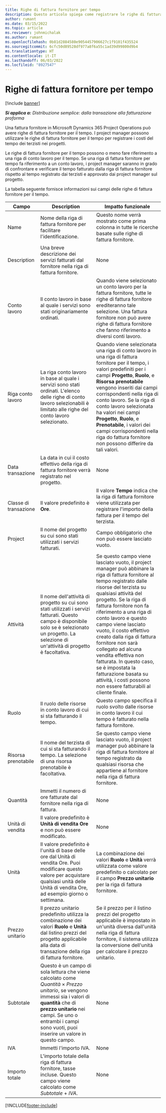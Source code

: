 ```yaml
---
title: Righe di fattura fornitore per tempo
description: Questo articolo spiega come registrare le righe di fattura fornitore per i costi di tempo inseriti dai terzisti.
author: rumant
ms.date: 03/15/2022
ms.topic: article
ms.reviewer: johnmichalak
ms.author: rumant
ms.openlocfilehash: 0b81d2884580e9054457906627c1f9101f435524
ms.sourcegitcommit: 6cfc50d89528df977a8f6a55c1ad39d99800d9b4
ms.translationtype: HT
ms.contentlocale: it-IT
ms.lasthandoff: 06/03/2022
ms.locfileid: "8927547"
---
```

# <a name="vendor-invoice-lines-for-time"></a>Righe di fattura fornitore per tempo

[!include [banner](../../includes/dataverse-preview.md)]

_**Si applica a:** Distribuzione semplice: dalla transazione alla fatturazione proforma_

Una fattura fornitore in Microsoft Dynamics 365 Project Operations può avere righe di fattura fornitore per il tempo. I project manager possono utilizzare le righe di fattura fornitore per il tempo per registrare i costi del tempo dei terzisti nei progetti.

Le righe di fattura fornitore per il tempo possono o meno fare riferimento a una riga di conto lavoro per il tempo. Se una riga di fattura fornitore per tempo fa riferimento a un conto lavoro, i project manager saranno in grado di confrontare e verificare il tempo fatturato dalla riga di fattura fornitore rispetto al tempo registrato dai terzisti e approvato dai project manager sul progetto.

La tabella seguente fornisce informazioni sui campi delle righe di fattura fornitore per il tempo.

| Campo | Description | Impatto funzionale |
| --- | --- | --- |
| Name | Nome della riga di fattura fornitore per facilitare l'identificazione. | Questo nome verrà mostrato come prima colonna in tutte le ricerche basate sulle righe di fattura fornitore. |
| Description | Una breve descrizione dei servizi fatturati dal fornitore nella riga di fattura fornitore. | None |
| Conto lavoro | Il conto lavoro in base al quale i servizi sono stati originariamente ordinati. | Quando viene selezionato un conto lavoro per la fattura fornitore, tutte le righe di fattura fornitore erediteranno tale selezione. Una fattura fornitore non può avere righe di fattura fornitore che fanno riferimento a diversi conti lavoro. |
| Riga conto lavoro | La riga conto lavoro in base al quale i servizi sono stati ordinati. L'elenco delle righe di conto lavoro selezionabili è limitato alle righe del conto lavoro selezionato. | Quando viene selezionata una riga di conto lavoro in una riga di fattura fornitore per il tempo, i valori predefiniti per i campi **Progetto**, **Ruolo**, e **Risorsa prenotabile** vengono inseriti dai campi corrispondenti nella riga di conto lavoro. Se la riga di conto lavoro selezionata ha valori nei campi **Progetto**, **Ruolo**, e **Prenotabile**, i valori dei campi corrispondenti nella riga do fattura fornitore non possono differire da tali valori. |
| Data transazione | La data in cui il costo effettivo della riga di fattura fornitore verrà registrato nel progetto. | None |
| Classe di transazione | Il valore predefinito è **Ore**. | Il valore **Tempo** indica che la riga di fattura fornitore viene utilizzata per registrare l'importo della fattura per il tempo del terzista. |
| Project | Il nome del progetto su cui sono stati utilizzati i servizi fatturati. | Campo obbligatorio che non può essere lasciato vuoto. |
| Attività | Il nome dell'attività di progetto su cui sono stati utilizzati i servizi fatturati. Questo campo è disponibile solo se è selezionato un progetto. La selezione di un'attività di progetto è facoltativa. | Se questo campo viene lasciato vuoto, il project manager può abbinare la riga di fattura fornitore al tempo registrato dalle risorse del terzista su qualsiasi attività del progetto. Se la riga di fattura fornitore non fa riferimento a una riga di conto lavoro e questo campo viene lasciato vuoto, il costo effettivo creato dalla riga di fattura fornitore non sarà collegato ad alcuna vendita effettiva non fatturata. In questo caso, se è impostata la fatturazione basata su attività, i costi possono non essere fatturabili al cliente finale. |
| Ruolo | Il ruolo delle risorse in conto lavoro di cui si sta fatturando il tempo. | Questo campo specifica il ruolo svolto dalle risorse in conto lavoro il cui tempo è fatturato nella fattura fornitore. |
| Risorsa prenotabile | Il nome del terzista di cui si sta fatturando il tempo. La selezione di una risorsa prenotabile è facoltativa. | Se questo campo viene lasciato vuoto, il project manager può abbinare la riga di fattura fornitore al tempo registrato da qualsiasi risorsa che appartiene al fornitore nella riga di fattura fornitore. |
| Quantità | Immetti il numero di ore fatturate dal fornitore nella riga di fattura. |None |
| Unità di vendita | Il valore predefinito è **Unità di vendita Ore** e non può essere modificato. | None |
| Unità | Il valore predefinito è l'unità di base delle ore dal Unità di vendita Ore. Puoi modificare questo valore per acquistare qualsiasi unità delle Unità di vendita Ore, ad esempio giorno o settimana. | La combinazione dei valori **Ruolo** e **Unità** verrà utilizzata come valore predefinito o calcolato per il campo **Prezzo unitario** per la riga di fattura fornitore. |
| Prezzo unitario | Il prezzo unitario predefinito utilizza la combinazione dei valori **Ruolo** e **Unità** dal listino prezzi del progetto applicabile alla data di transazione della riga di fattura fornitore. | Se il prezzo per il listino prezzi del progetto applicabile è impostato in un'unità diversa dall'unità nella riga di fattura fornitore, il sistema utilizza la conversione dell'unità per calcolare il prezzo unitario. |
| Subtotale | Questo è un campo di sola lettura che viene calcolato come *Quantità* &times; *Prezzo unitario*, se vengono immessi sia i valori di **quantità** che di **prezzo unitario** nei campi. Se uno o entrambi i campi sono vuoti, puoi inserire un valore in questo campo. | None |
| IVA | Immetti l'importo IVA. | None |
| Importo totale | L'importo totale della riga di fattura fornitore, tasse incluse. Questo campo viene calcolato come *Subtotale* + *IVA*. | None |

[!INCLUDE[footer-include](../../includes/footer-banner.md)]
